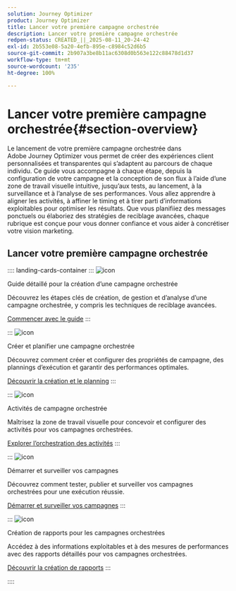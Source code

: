 ```yaml
---
solution: Journey Optimizer
product: Journey Optimizer
title: Lancer votre première campagne orchestrée
description: Lancer votre première campagne orchestrée
redpen-status: CREATED_||_2025-08-11_20-24-42
exl-id: 2b553e08-5a20-4efb-895e-c8984c52d6b5
source-git-commit: 2b907a3be8b11ac6308d0b563e122c88478d1d37
workflow-type: tm+mt
source-wordcount: '235'
ht-degree: 100%

---
```


# Lancer votre première campagne orchestrée{#section-overview}

Le lancement de votre première campagne orchestrée dans Adobe Journey Optimizer vous permet de créer des expériences client personnalisées et transparentes qui s’adaptent au parcours de chaque individu. Ce guide vous accompagne à chaque étape, depuis la configuration de votre campagne et la conception de son flux à l’aide d’une zone de travail visuelle intuitive, jusqu’aux tests, au lancement, à la surveillance et à l’analyse de ses performances. Vous allez apprendre à aligner les activités, à affiner le timing et à tirer parti d’informations exploitables pour optimiser les résultats. Que vous planifiiez des messages ponctuels ou élaboriez des stratégies de reciblage avancées, chaque rubrique est conçue pour vous donner confiance et vous aider à concrétiser votre vision marketing.

## Lancer votre première campagne orchestrée

:::: landing-cards-container
:::
![icon](https://cdn.experienceleague.adobe.com/icons/circle-play.svg?lang=fr)

Guide détaillé pour la création d’une campagne orchestrée

Découvrez les étapes clés de création, de gestion et d’analyse d’une campagne orchestrée, y compris les techniques de reciblage avancées.

[Commencer avec le guide](../using/orchestrated/gs-campaign-creation.md)
:::

:::
![icon](https://cdn.experienceleague.adobe.com/icons/list-check.svg?lang=fr)

Créer et planifier une campagne orchestrée

Découvrez comment créer et configurer des propriétés de campagne, des plannings d’exécution et garantir des performances optimales.

[Découvrir la création et le planning](../using/orchestrated/create-orchestrated-campaign.md)
:::

:::
![icon](https://cdn.experienceleague.adobe.com/icons/code-branch.svg?lang=fr)

Activités de campagne orchestrée

Maîtrisez la zone de travail visuelle pour concevoir et configurer des activités pour vos campagnes orchestrées.

[Explorer l’orchestration des activités](../using/orchestrated/orchestrate-activities.md)
:::

:::
![icon](https://cdn.experienceleague.adobe.com/icons/gear.svg?lang=fr)

Démarrer et surveiller vos campagnes

Découvrez comment tester, publier et surveiller vos campagnes orchestrées pour une exécution réussie.

[Démarrer et surveiller vos campagnes](../using/orchestrated/start-monitor-campaigns.md)
:::

:::
![icon](https://cdn.experienceleague.adobe.com/icons/chart-line.svg?lang=fr)

Création de rapports pour les campagnes orchestrées

Accédez à des informations exploitables et à des mesures de performances avec des rapports détaillés pour vos campagnes orchestrées.

[Découvrir la création de rapports](../using/orchestrated/reporting-campaigns.md)
:::

::::
